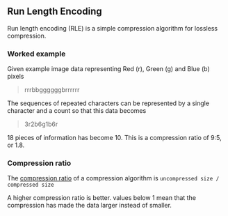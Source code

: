 ## Run Length Encoding

Run length encoding (RLE) is a simple compression algorithm for lossless compression.


### Worked example

Given example image data representing Red (r), Green (g) and Blue (b) pixels

> rrrbbggggggbrrrrrr

The sequences of repeated characters can be represented by a single character and a count so that this data becomes

> 3r2b6g1b6r

18 pieces of information has become 10. This is a compression ratio of 9:5, or 1.8.

### Compression ratio

The [compression ratio](https://en.wikipedia.org/wiki/Data_compression_ratio) of a compression algorithm is `uncompressed size / compressed size`

A higher compression ratio is better. values below 1 mean that the compression has made the data larger instead of smaller.
